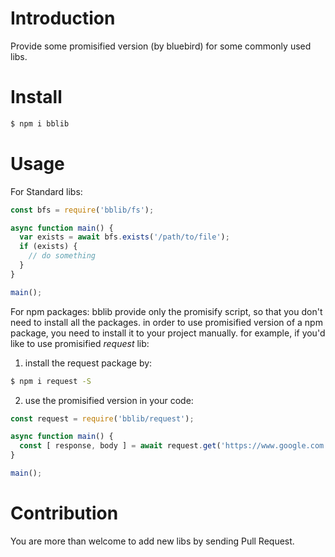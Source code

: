 # Introduction

Provide some promisified version (by bluebird) for some commonly used libs.


# Install

```bash
$ npm i bblib
```

# Usage

For Standard libs:
```js
const bfs = require('bblib/fs');

async function main() {
  var exists = await bfs.exists('/path/to/file');
  if (exists) {
    // do something
  }
}

main();
```
For npm packages:
bblib provide only the promisify script, so that you don't need to install all the packages.
in order to use promisified version of a npm package, you need to install it to your project manually.
for example, if you'd like to use promisified *request* lib:

1. install the request package by:
```bash
$ npm i request -S
```
2. use the promisified version in your code:
```js
const request = require('bblib/request');

async function main() {
  const [ response, body ] = await request.get('https://www.google.com');
}

main();
```

# Contribution

You are more than welcome to add new libs by sending Pull Request.
